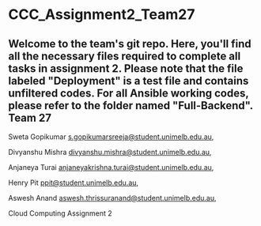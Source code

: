 # CCC_Assignment2_Team27
Welcome to the team's git repo. Here, you'll find all the necessary files required to complete all tasks in assignment 2. Please note that the file labeled "Deployment" is a test file and contains unfiltered codes. For all Ansible working codes, please refer to the folder named "Full-Backend". 
Team 27
--------
Sweta Gopikumar
s.gopikumarsreeja@student.unimelb.edu.au, 

Divyanshu Mishra
divyanshu.mishra@student.unimelb.edu.au, 

Anjaneya Turai
anjaneyakrishna.turai@student.unimelb.edu.au, 

Henry Pit
ppit@student.unimelb.edu.au, 

Aswesh Anand
aswesh.thrissuranand@student.unimelb.edu.au, 



 Cloud Computing Assignment 2
